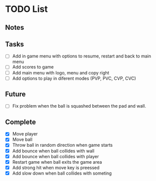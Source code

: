 # TODO List

## Notes

## Tasks

- [ ] Add in game menu with options to resume, restart and back to main menu
- [ ] Add scores to game
- [ ] Add main menu with logo, menu and copy right
- [ ] Add options to play in diferent modes (PVP, PVC, CVP, CVC)

## Future

- [ ] Fix problem when the ball is squashed between the pad and wall.

## Complete

- [x] Move player
- [x] Move ball
- [x] Throw ball in random direction when game starts
- [x] Add bounce when ball collides with wall
- [x] Add bounce when ball collides with player
- [x] Restart game when ball exits the game area
- [x] Add strong hit when move key is preessed
- [x] Add slow down when ball collides with someting
